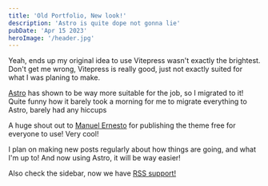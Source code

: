 ```yaml
---
title: 'Old Portfolio, New look!'
description: 'Astro is quite dope not gonna lie'
pubDate: 'Apr 15 2023'
heroImage: '/header.jpg'
---
```


Yeah, ends up my original idea to use Vitepress wasn't exactly the brightest. Don't get me wrong, Vitepress is really good, just not exactly suited for what I was planing to make.

[Astro](https://astro.build) has shown to be way more suitable for the job, so I migrated to it!
Quite funny how it barely took a morning for me to migrate everything to Astro, barely had any hiccups

A huge shout out to [Manuel Ernesto](https://manuelernestog.github.io) for publishing the theme free for everyone to use! Very cool!

I plan on making new posts regularly about how things are going, and what I'm up to! And now using Astro, it will be way easier!

Also check the sidebar, now we have [RSS support!](http://127.0.0.1:3000/rss.xml)
